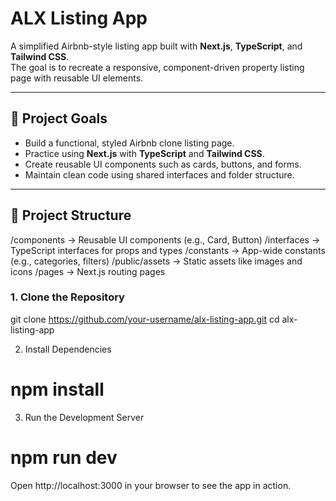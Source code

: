 # ALX Listing App

A simplified Airbnb-style listing app built with **Next.js**, **TypeScript**, and **Tailwind CSS**.  
The goal is to recreate a responsive, component-driven property listing page with reusable UI elements.

---

## 🚀 Project Goals

- Build a functional, styled Airbnb clone listing page.
- Practice using **Next.js** with **TypeScript** and **Tailwind CSS**.
- Create reusable UI components such as cards, buttons, and forms.
- Maintain clean code using shared interfaces and folder structure.

---

## 📁 Project Structure

/components → Reusable UI components (e.g., Card, Button)
/interfaces → TypeScript interfaces for props and types
/constants → App-wide constants (e.g., categories, filters)
/public/assets → Static assets like images and icons
/pages → Next.js routing pages

### 1. Clone the Repository

git clone https://github.com/your-username/alx-listing-app.git
cd alx-listing-app

2. Install Dependencies
# npm install

3. Run the Development Server

# npm run dev
Open http://localhost:3000 in your browser to see the app in action.
